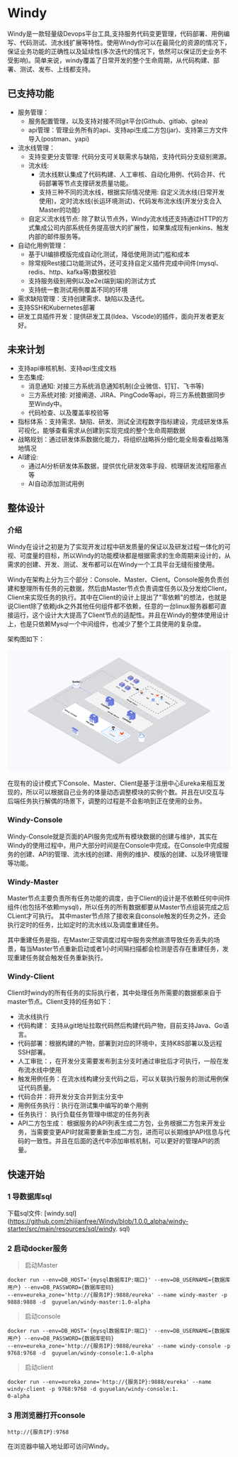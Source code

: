 
# **Windy**

Windy是一款轻量级Devops平台工具,支持服务代码变更管理，代码部署、用例编写、代码测试、流水线扩展等特性。使用Windy你可以在最简化的资源的情况下，保证业务功能的正确性以及延续性(多次迭代的情况下，依然可以保证历史业务不受影响)。简单来说，windy覆盖了日常开发的整个生命周期，从代码构建、部署、测试、发布、上线都支持。

## 已支持功能
- 服务管理：
   - 服务配置管理，以及支持对接不同git平台(Github、gitlab、gitea)
   - api管理：管理业务所有的api、支持api生成二方包(jar)、支持第三方文件导入(postman、yapi)
- 流水线管理：
   - 支持变更分支管理: 代码分支可关联需求与缺陷，支持代码分支级别溯源。
   - 流水线: 
     - 流水线默认集成了代码构建、人工审核、自动化用例、代码合并、代码部署等节点支撑研发质量功能。
     - 支持三种不同的流水线，根据实际情况使用: 自定义流水线(日常开发使用)，定时流水线(长运环境测试)、代码发布流水线(开发分支合入Master的功能)
   - 自定义流水线节点: 除了默认节点外，Windy流水线还支持通过HTTP的方式集成公司内部系统任务提高很大的扩展性，如果集成现有jenkins、触发内部的邮件服务等。
- 自动化用例管理：
    - 基于UI编排模版完成自动化测试，降低使用测试门槛和成本
    - 除常规Rest接口功能测试外，还可支持自定义插件完成中间件(mysql、redis、http、kafka等)数据校验
    - 支持服务级别用例以及e2e(端到端)的测试方式
    - 支持统一套测试用例覆盖不同的环境
- 需求缺陷管理：支持创建需求、缺陷以及迭代。
- 支持SSH和Kubernetes部署
- 研发工具插件开发：提供研发工具(Idea、Vscode)的插件，面向开发者更友好。

## 未来计划
- 支持api审核机制、支持api生成文档
- 生态集成:
    - 消息通知: 对接三方系统消息通知机制(企业微信、钉钉、飞书等)
    - 三方系统对接: 对接阐道、JIRA、PingCode等api，将三方系统数据同步至Windy中。
    - 代码检查、以及覆盖率校验等
- 指标体系：支持需求、缺陷、研发、测试全流程数字指标建设，完成研发体系可视化，能够查看需求从创建到实现完成的整个生命周期数据
- 战略规划：通过研发体系数据化能力，将组织战略拆分细化能全局查看战略落地情况
- AI建设:
    - 通过AI分析研发体系数据，提供优化研发效率手段、梳理研发流程阻塞点等
    - AI自动添加测试用例

## 整体设计
### 介绍
Windy在设计之初是为了实现开发过程中研发质量的保证以及研发过程一体化的可视、可度量的目标，所以Windy的功能模块都是根据需求的生命周期来设计的，从需求的创建、开发、测试、发布都可以在Windy一个工具平台无缝衔接使用。

Windy在架构上分为三个部分：Console、Master、Client。Console服务负责创建和整理所有任务的元数据，然后由Master节点负责调度任务以及分发给Client，Client来实现任务的执行。其中在Client的设计上提出了"零依赖"的想法，也就是说Client除了依赖jdk之外其他任何组件都不依赖，任意的一台linux服务器都可直接运行，这个设计大大提高了Client节点的适配性。并且在Windy的整体使用设计上，也是只依赖Mysql一个中间组件，也减少了整个工具使用的复杂度。

架构图如下：

![整体设计](./doc/images/design.png)

在现有的设计模式下Console、Master、Client是基于注册中心Eureka来相互发现的，所以可以根据自己业务的体量动态调整模块的实例个数。并且在UI交互与后端任务执行解偶的场景下，调整的过程是不会影响到正在使用的业务。

### Windy-Console
Windy-Console就是页面的API服务完成所有模块数据的创建与维护，其实在Windy的使用过程中，用户大部分时间是在Console中完成。在Console中完成服务的创建、API的管理、流水线的创建、用例的维护、模版的创建、以及环境管理等功能。

### Windy-Master
Master节点主要负责所有任务功能的调度，由于Client的设计是不依赖任何中间件组件(也包括不依赖mysql)，所以任务的所有数据都要从Master节点组装完成之后CLient才可执行。
其中master节点除了接收来自console触发的任务之外，还会执行定时的任务，比如定时的流水线以及调度重建任务。

其中重建任务是指，在Master正常调度过程中服务突然崩溃导致任务丢失的场景，每当Master节点重新启动或者1小时间隔扫描都会检测是否存在重建任务，发现重建任务就会触发任务重新执行。

### Windy-Client

Client时windy的所有任务的实际执行者，其中处理任务所需要的数据都来自于master节点。Client支持的任务如下：
- 流水线执行
- 代码构建： 支持从git地址拉取代码然后构建代码产物，目前支持Java、Go语言。
- 代码部署：根据构建的产物，部署到对应的环境中，支持K8S部署以及远程SSH部署。
- 人工审批：，在开发分支需要发布到主分支时通过审批后才可执行，一般在发布流水线中使用
- 触发用例任务：在流水线构建分支代码之后，可以关联执行服务的测试用例保证代码质量。
- 代码合并：将开发分支合并到主分支中
- 用例任务执行：执行在测试集中编写的单个用例
- 任务执行： 执行负载任务管理中绑定的任务列表
- API二方包生成： 根据服务的API列表生成二方包，业务根据二方包来开发业务，当需要变更API时就需要重新生成二方包，进而可以长期维护API信息与代码的一致性。并且在后面的迭代中添加审核机制，可以更好的管理API的质量。

## 快速开始
### 1 导数据库sql
下载sql文件: 
[windy.sql] (https://github.com/zhijianfree/Windy/blob/1.0.0_alpha/windy-starter/src/main/resources/sql/windy.
sql)
### 2 启动docker服务
> 启动Master
```shell
docker run --env=DB_HOST='{mysql数据库IP:端口}' --env=DB_USERNAME={数据库用户} --env=DB_PASSWORD={数据库密码} 
--env=eureka_zone='http://{服务IP}:9888/eureka' --name windy-master -p 9888:9888 -d  guyuelan/windy-master:1.0-alpha
```
> 启动console
```shell
docker run --env=DB_HOST='{mysql数据库IP:端口}' --env=DB_USERNAME={数据库用户} --env=DB_PASSWORD={数据库密码} 
--env=eureka_zone='http://{服务IP}:9888/eureka' --name windy-console -p 9768:9768 -d  guyuelan/windy-console:1.0-alpha
```
> 启动client
```shell
docker run --env=eureka_zone='http://{服务IP}:9888/eureka' --name windy-client -p 9768:9768 -d guyuelan/windy-console:1.
0-alpha
```
### 3 用浏览器打开console
```
http://{服务IP}:9768
```
在浏览器中输入地址即可访问Windy。